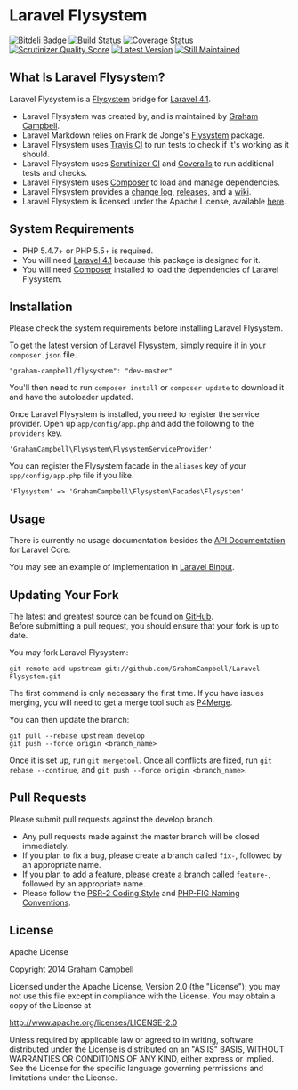 Laravel Flysystem
=================


[![Bitdeli Badge](https://d2weczhvl823v0.cloudfront.net/GrahamCampbell/Laravel-Flysystem/trend.png)](https://bitdeli.com/free "Bitdeli Badge")
[![Build Status](https://travis-ci.org/GrahamCampbell/Laravel-Flysystem.png?branch=develop)](https://travis-ci.org/GrahamCampbell/Laravel-Flysystem)
[![Coverage Status](https://coveralls.io/repos/GrahamCampbell/Laravel-Flysystem/badge.png?branch=develop)](https://coveralls.io/r/GrahamCampbell/Laravel-Flysystem)
[![Scrutinizer Quality Score](https://scrutinizer-ci.com/g/GrahamCampbell/Laravel-Flysystem/badges/quality-score.png?s=f37f619e28817a3d4e143e4216cd875216a6f5f1)](https://scrutinizer-ci.com/g/GrahamCampbell/Laravel-Flysystem)
[![Latest Version](https://poser.pugx.org/graham-campbell/flysystem/v/stable.png)](https://packagist.org/packages/graham-campbell/flysystem)
[![Still Maintained](http://stillmaintained.com/GrahamCampbell/Laravel-Flysystem.png)](http://stillmaintained.com/GrahamCampbell/Laravel-Flysystem)


## What Is Laravel Flysystem?

Laravel Flysystem is a [Flysystem](https://github.com/FrenkyNet/Flysystem) bridge for [Laravel 4.1](http://laravel.com).  

* Laravel Flysystem was created by, and is maintained by [Graham Campbell](https://github.com/GrahamCampbell).  
* Laravel Markdown relies on Frank de Jonge's [Flysystem](https://github.com/FrenkyNet/Flysystem) package.  
* Laravel Flysystem uses [Travis CI](https://travis-ci.org/GrahamCampbell/Laravel-Flysystem) to run tests to check if it's working as it should.  
* Laravel Flysystem uses [Scrutinizer CI](https://scrutinizer-ci.com/g/GrahamCampbell/Laravel-Flysystem) and [Coveralls](https://coveralls.io/r/GrahamCampbell/Laravel-Flysystem) to run additional tests and checks.  
* Laravel Flysystem uses [Composer](https://getcomposer.org) to load and manage dependencies.  
* Laravel Flysystem provides a [change log](https://github.com/GrahamCampbell/Laravel-Flysystem/blob/develop/CHANGELOG.md), [releases](https://github.com/GrahamCampbell/Laravel-Flysystem/releases), and a [wiki](https://github.com/GrahamCampbell/Laravel-Flysystem/wiki).  
* Laravel Flysystem is licensed under the Apache License, available [here](https://github.com/GrahamCampbell/Laravel-Flysystem/blob/develop/LICENSE.md).  


## System Requirements

* PHP 5.4.7+ or PHP 5.5+ is required.  
* You will need [Laravel 4.1](http://laravel.com) because this package is designed for it.  
* You will need [Composer](https://getcomposer.org) installed to load the dependencies of Laravel Flysystem.  


## Installation

Please check the system requirements before installing Laravel Flysystem.  

To get the latest version of Laravel Flysystem, simply require it in your `composer.json` file.  

`"graham-campbell/flysystem": "dev-master"`  

You'll then need to run `composer install` or `composer update` to download it and have the autoloader updated.  

Once Laravel Flysystem is installed, you need to register the service provider. Open up `app/config/app.php` and add the following to the `providers` key.  

`'GrahamCampbell\Flysystem\FlysystemServiceProvider'`  

You can register the Flysystem facade in the `aliases` key of your `app/config/app.php` file if you like.  

`'Flysystem' => 'GrahamCampbell\Flysystem\Facades\Flysystem'`  


## Usage

There is currently no usage documentation besides the [API Documentation](http://grahamcampbell.github.io/Laravel-Core
) for Laravel Core.  

You may see an example of implementation in [Laravel Binput](https://github.com/GrahamCampbell/Laravel-Binput).  


## Updating Your Fork

The latest and greatest source can be found on [GitHub](https://github.com/GrahamCampbell/Laravel-Flysystem).  
Before submitting a pull request, you should ensure that your fork is up to date.  

You may fork Laravel Flysystem:  

    git remote add upstream git://github.com/GrahamCampbell/Laravel-Flysystem.git

The first command is only necessary the first time. If you have issues merging, you will need to get a merge tool such as [P4Merge](http://perforce.com/product/components/perforce_visual_merge_and_diff_tools).  

You can then update the branch:  

    git pull --rebase upstream develop
    git push --force origin <branch_name>

Once it is set up, run `git mergetool`. Once all conflicts are fixed, run `git rebase --continue`, and `git push --force origin <branch_name>`.  


## Pull Requests

Please submit pull requests against the develop branch.  

* Any pull requests made against the master branch will be closed immediately.  
* If you plan to fix a bug, please create a branch called `fix-`, followed by an appropriate name.  
* If you plan to add a feature, please create a branch called `feature-`, followed by an appropriate name.  
* Please follow the [PSR-2 Coding Style](https://github.com/php-fig/fig-standards/blob/master/accepted/PSR-2-coding-style-guide.md) and [PHP-FIG Naming Conventions](https://github.com/php-fig/fig-standards/blob/master/bylaws/002-psr-naming-conventions.md).  


## License

Apache License  

Copyright 2014 Graham Campbell  

Licensed under the Apache License, Version 2.0 (the "License");
you may not use this file except in compliance with the License.
You may obtain a copy of the License at  

 http://www.apache.org/licenses/LICENSE-2.0  

Unless required by applicable law or agreed to in writing, software
distributed under the License is distributed on an "AS IS" BASIS,
WITHOUT WARRANTIES OR CONDITIONS OF ANY KIND, either express or implied.
See the License for the specific language governing permissions and
limitations under the License.  
